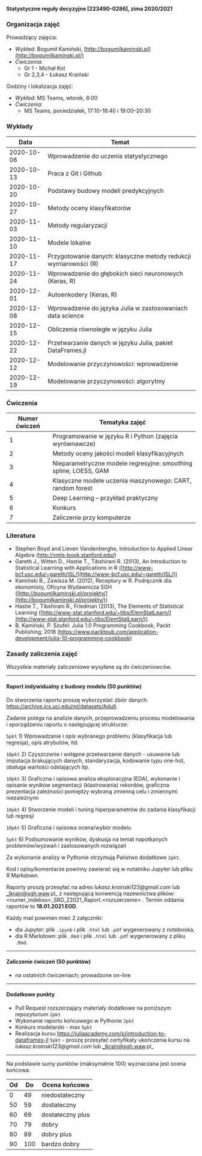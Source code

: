 **Statystyczne reguły decyzyjne [223490-0286], zima 2020/2021**

### Organizacja zajęć

Prowadzący zajęcia:

- _Wykład_: Bogumił Kamiński, [http://bogumilkaminski.pl](http://bogumilkaminski.pl/)
- _Ćwiczenia_: 
  * Gr 1 - Michał Kot
  * Gr 2,3,4 - Łukasz Kraiński

Godziny i lokalizacja zajęć:

- _Wykład_: MS Teams, wtorek, 8:00 
- _Ćwiczenia_:        
  - MS Teams, poniedziałek, 17:10–18:40 i 19:00–20:30

### Wykłady

|Data | Temat |
|-----|-------|
|2020-10-06 | Wprowadzenie do uczenia statystycznego |
|2020-10-13 | Praca z Git i Github |
|2020-10-20 | Podstawy budowy modeli predykcyjnych |
|2020-10-27 | Metody oceny klasyfikatorów |
|2020-11-03 | Metody regularyzacji |
|2020-11-10 | Modele lokalne |
|2020-11-17 | Przygotowanie danych: klasyczne metody redukcji wymiarowości (R) |
|2020-11-24 | Wprowadzenie do głębokich sieci neuronowych (Keras, R) |
|2020-12-01 | Autoenkodery (Keras, R) |
|2020-12-08 | Wprowadzenie do języka Julia w zastosowaniach data science |
|2020-12-15 | Obliczenia równoległe w języku Julia |
|2020-12-22 | Przetwarzanie danych w języku Julia, pakiet DataFrames.jl |
|2020-12-12 | Modelowanie przyczynowości: wprowadzenie |
|2020-12-19 | Modelowanie przyczynowości: algorytmy |

### Ćwiczenia

| Numer ćwiczeń | Tematyka zajęć |
| --- | --- |
| 1 | Programowanie w języku R i Python (zajęcia wyrównawcze) |
| 2 | Metody oceny jakości modeli klasyfikacyjnych |
| 3 | Nieparametryczne modele regresyjne: smoothing spline, LOESS, GAM |
| 4 | Klasyczne modele uczenia maszynowego: CART, random forest |
| 5 | Deep Learning – przykład praktyczny |
| 6 | Konkurs |
| 7 | Zaliczenie przy komputerze |

### Literatura

- Stephen Boyd and Lieven Vandenberghe, Introduction to Applied Linear Algebra
(<http://vmls-book.stanford.edu/>)
- Gareth J., Witten D., Hastie T., Tibshirani R. (2013), An Introduction to Statistical Learning with Applications in R ([http://www-bcf.usc.edu/~gareth/ISL/](http://www-bcf.usc.edu/~gareth/ISL/))
- Kamiński B., Zawisza M. (2012), Receptury w R. Podręcznik dla ekonomisty, Oficyna Wydawnicza SGH ([http://bogumilkaminski.pl/projekty/](http://bogumilkaminski.pl/projekty/))
- Hastie T., Tibshirani R., Friedman (2013), The Elements of Statistical Learning
([http://www-stat.stanford.edu/~tibs/ElemStatLearn/](http://www-stat.stanford.edu/~tibs/ElemStatLearn/))
- B. Kamiński, P. Szufel: Julia 1.0 Programming Cookbook, Packt Publishing, 2018
(<https://www.packtpub.com/application-development/julia-10-programming-cookbook>)


### Zasady zaliczenia zajęć

Wszystkie materiały zaliczeniowe wysyłane są do ćwiczeniowców.

---

#### Raport indywidualny z budowy modelu (50 punktów)

Do stworzenia raportu proszę wykorzystać zbiór danych: https://archive.ics.uci.edu/ml/datasets/Adult.

Zadanie polega na analizie danych, przeprowadzeniu procesu modelowania i sporządzeniu raportu o następującej strukturze:

`5pkt` 1) Wprowadzanie i opis wybranego problemu (klasyfikacja lub regresja), opis atrybutów, itd.

`10pkt` 2) Czyszczenie i wstępne przetwarzanie danych - usuwanie lub imputacja brakujących danych, standaryzacja, kodowanie typu one-hot, obsługa wartości odstających itp.

`10pkt` 3) Graficzna i opisowa analiza eksploracyjna (EDA), wykonanie i opisanie wyników segmentacji (klastrowania) rekordów, graficzna prezentacja zależności pomiędzy wybraną zmienną celu i zmiennymi niezależnymi

`10pkt` 4) Stworzenie modeli i tuning hiperparametrów do zadania klasyfikacji lub regresji

`10pkt` 5) Graficzna i opisowa ocena/wybór modelu

`5pkt` 6) Podsumowanie wyników, dyskusja na temat napotkanych problemów/wyzwań i zastosowanych rozwiązań

Za wykonanie analizy w Pythonie otrzymują Państwo dodatkowe `2pkt`.

Kod i opisy/komentarze powinny zawierać się w notatniku Jupyter lub pliku R Markdown. 

Raporty proszę przesyłać na adres _lukasz.krainski123@gmail.com_ lub _lkrain@sgh.waw.pl_ z następującą konwencją nazewnictwa plików: <numer_indeksu>_SRD_Z2021_Raport.\<rozszerzenie\> . Termin oddania raportów to **18.01.2021 EOD**. 
 
Każdy mail powinien mieć 2 załączniki: 
- dla Jupyter: plik `.ipynb` i plik `.html` lub `.pdf` wygenerowany z notebooka, 
- dla R Markdown: plik  `.Rmd` i plik `.html` lub `.pdf` wygenerowany z pliku `.Rmd`.

---

#### Zaliczenie ćwiczeń (50 punktów)
* na ostatnich ćwiczeniach; prowadzone on-line

---

#### Dodatkowe punkty 
 * Pull Request rozszerzający materiały dodatkowe na poniższym repozytorium `2pkt`
 * Wykonanie raportu końcowego w Pythonie `2pkt`
 * Konkurs modelarski - max `5pkt`
 * Realizacja kursu https://juliaacademy.com/p/introduction-to-dataframes-jl `5pkt` - proszę przesyłać certyfikaty ukończenia kursu na _lukasz.krainski123@gmail.com_ lub _lkrain@sgh.waw.pl_

---

Na podstawie sumy punktów (maksymalnie 100) wyznaczana jest ocena końcowa:

| Od | Do | Ocena końcowa |
| --- | --- | --- |
| 0 | 49 | niedostateczny |
| 50 | 59 | dostateczny |
| 60 | 69 | dostateczny plus |
| 70 | 79 | dobry |
| 80 | 89 | dobry plus |
| 90 | 100 | bardzo dobry |
